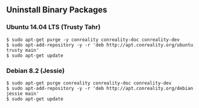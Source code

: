 Uninstall Binary Packages
-------------------------

### Ubuntu 14.04 LTS (Trusty Tahr)

    $ sudo apt-get purge -y conreality conreality-doc conreality-dev
    $ sudo apt-add-repository -y -r 'deb http://apt.conreality.org/ubuntu trusty main'
    $ sudo apt-get update

### Debian 8.2 (Jessie)

    $ sudo apt-get purge conreality conreality-doc conreality-dev
    $ sudo apt-add-repository -y -r 'deb http://apt.conreality.org/debian jessie main'
    $ sudo apt-get update
